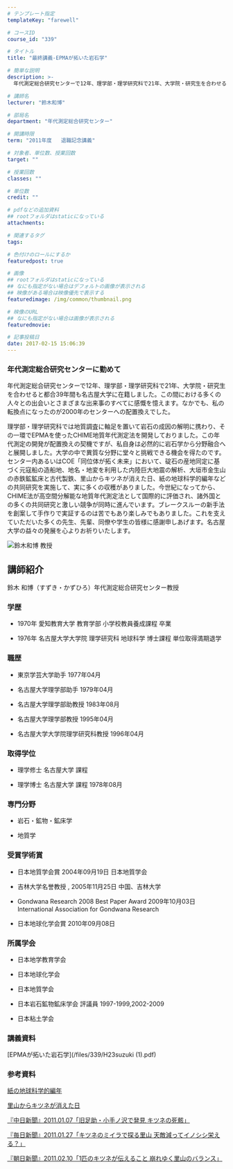 ```yaml
---
# テンプレート指定
templateKey: "farewell"

# コースID
course_id: "339"

# タイトル
title: "最終講義-EPMAが拓いた岩石学"

# 簡単な説明
description: >-
  年代測定総合研究センターで12年、理学部・理学研究科で21年、大学院・研究生を合わせると都合39年間も名古屋大学に在籍しました。この間における多くの人々との出会いとさまざまな出来事のすべてに感...

# 講師名
lecturer: "鈴木和博"

# 部局名
department: "年代測定総合研究センター"

# 開講時限
term: "2011年度	退職記念講義"

# 対象者、単位数、授業回数
target: ""

# 授業回数
classes: ""

# 単位数
credit: ""

# pdfなどの追加資料
## rootフォルダはstaticになっている
attachments: 

# 関連するタグ
tags:

# 色付けのロールにするか
featuredpost: true

# 画像
## rootフォルダはstaticになっている
## なにも指定がない場合はデフォルトの画像が表示される
## 映像がある場合は映像優先で表示する
featuredimage: /img/common/thumbnail.png

# 映像のURL
## なにも指定がない場合は画像が表示される
featuredmovie: 

# 記事投稿日
date: 2017-02-15 15:06:39
---
```


### 年代測定総合研究センターに勤めて


年代測定総合研究センターで12年、理学部・理学研究科で21年、大学院・研究生を合わせると都合39年間も名古屋大学に在籍しました。この間における多くの人々との出会いとさまざまな出来事のすべてに感慨を憶えます。なかでも、私の転換点になったのが2000年のセンターへの配置換えでした。

理学部・理学研究科では地質調査に軸足を置いて岩石の成因の解明に携わり、その一環でEPMAを使ったCHIME地質年代測定法を開発しておりました。この年代測定の開発が配置換えの契機ですが、私自身は必然的に岩石学から分野融合へと展開しました。大学の中で異質な分野に堂々と挑戦できる機会を得たのです。センター内あるいはCOE「同位体が拓く未来」において、碇石の産地同定に基づく元寇船の造船地、地名・地変を利用した内陸巨大地震の解析、大垣市金生山の赤鉄鉱鉱床と古代製鉄、里山からキツネが消えた日、紙の地球科学的編年などの共同研究を実施して、実に多くの収穫がありました。今世紀になってから、CHIME法が高空間分解能な地質年代測定法として国際的に評価され、諸外国との多くの共同研究と激しい競争が同時に進んでいます。ブレークスルーの新手法を創案して手作りで実証するのは苦でもあり楽しみでもありました。これを支えていただいた多くの先生、先輩、同僚や学生の皆様に感謝申しあげます。名古屋大学の益々の発展を心よりお祈りいたします。


![ 鈴木和博 教授](/files/339/s_suzuki.png) 

## 講師紹介


鈴木 和博（すずき・かずひろ）年代測定総合研究センター教授


### 学歴



* 1970年 愛知教育大学 教育学部 小学校教員養成課程 卒業

* 1976年 名古屋大学大学院 理学研究科 地球科学 博士課程 単位取得満期退学


### 職歴



* 東京学芸大学助手 1977年04月

* 名古屋大学理学部助手 1979年04月

* 名古屋大学理学部助教授 1983年08月

* 名古屋大学理学部教授 1995年04月

* 名古屋大学大学院理学研究科教授 1996年04月


### 取得学位



* 理学修士 名古屋大学 課程

* 理学博士 名古屋大学 課程 1978年08月


### 専門分野



* 岩石・鉱物・鉱床学

* 地質学


### 受賞学術賞



* 日本地質学会賞 2004年09月19日 日本地質学会

* 吉林大学名誉教授 , 2005年11月25日 中国、吉林大学

* Gondwana Research 2008 Best Paper Award 2009年10月03日 International Association for Gondwana Research

* 日本地球化学会賞 2010年09月08日


### 所属学会



* 日本地学教育学会

* 日本地球化学会

* 日本地質学会

* 日本岩石鉱物鉱床学会 評議員 1997-1999,2002-2009
* 日本粘土学会


### 講義資料


[EPMAが拓いた岩石学](/files/339/H23suzuki (1).pdf) 


### 参考資料


[紙の地球科学的編年](/files/339/paper.pdf) 

[里山からキツネが消えた日](/files/339/kitsune.pdf) 

[『中日新聞』2011.01.07「旧足助・小手ノ沢で発見 キツネの死骸」](/files/339/20110107chunichi.jpg) 

[『毎日新聞』2011.01.27「キツネのミイラで探る里山 天敵減ってイノシシ栄える？」](/files/339/20110127mainichi.jpg) 

[『朝日新聞』2011.02.10「1匹のキツネが伝えること 崩れゆく里山のバランス」](/files/339/20110210asahi.jpg) 
